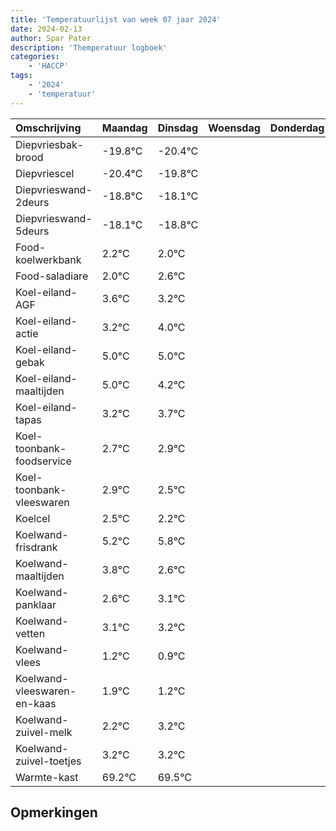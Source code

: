 ```yaml
---
title: 'Temperatuurlijst van week 07 jaar 2024'
date: 2024-02-13
author: Spar Pater
description: 'Themperatuur logboek'
categories:
    - 'HACCP'
tags:
    - '2024'
    - 'temperatuur'
---
```

|Omschrijving|Maandag|Dinsdag|Woensdag|Donderdag|Vrijdag|Zaterdag|Zondag|
|:---|:---|:---|:---|:---|:---|:---|:---|
|Diepvriesbak-brood|-19.8°C|-20.4°C| | | | | |
|Diepvriescel|-20.4°C|-19.8°C| | | | | |
|Diepvrieswand-2deurs|-18.8°C|-18.1°C| | | | | |
|Diepvrieswand-5deurs|-18.1°C|-18.8°C| | | | | |
|Food-koelwerkbank|2.2°C|2.0°C| | | | | |
|Food-saladiare|2.0°C|2.6°C| | | | | |
|Koel-eiland-AGF|3.6°C|3.2°C| | | | | |
|Koel-eiland-actie|3.2°C|4.0°C| | | | | |
|Koel-eiland-gebak|5.0°C|5.0°C| | | | | |
|Koel-eiland-maaltijden|5.0°C|4.2°C| | | | | |
|Koel-eiland-tapas|3.2°C|3.7°C| | | | | |
|Koel-toonbank-foodservice|2.7°C|2.9°C| | | | | |
|Koel-toonbank-vleeswaren|2.9°C|2.5°C| | | | | |
|Koelcel|2.5°C|2.2°C| | | | | |
|Koelwand-frisdrank|5.2°C|5.8°C| | | | | |
|Koelwand-maaltijden|3.8°C|2.6°C| | | | | |
|Koelwand-panklaar|2.6°C|3.1°C| | | | | |
|Koelwand-vetten|3.1°C|3.2°C| | | | | |
|Koelwand-vlees|1.2°C|0.9°C| | | | | |
|Koelwand-vleeswaren-en-kaas|1.9°C|1.2°C| | | | | |
|Koelwand-zuivel-melk|2.2°C|3.2°C| | | | | |
|Koelwand-zuivel-toetjes|3.2°C|3.2°C| | | | | |
|Warmte-kast|69.2°C|69.5°C| | | | | |

## Opmerkingen


